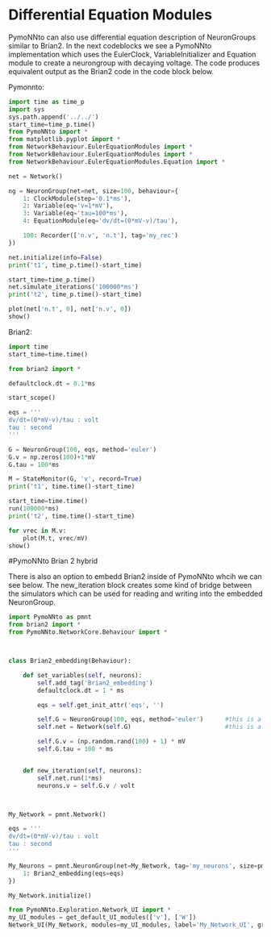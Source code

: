 # Differential Equation Modules

PymoNNto can also use differential equation description of NeuronGroups similar to Brian2.
In the next codeblocks we see a PymoNNto implementation which uses the EulerClock, VariableInitializer and Equation module to create a neurongroup with decaying voltage.
The code produces equivalent output as the Brian2 code in the code block below.

Pymonnto:
```python
import time as time_p
import sys
sys.path.append('../../')
start_time=time_p.time()
from PymoNNto import *
from matplotlib.pyplot import *
from NetworkBehaviour.EulerEquationModules import *
from NetworkBehaviour.EulerEquationModules import *
from NetworkBehaviour.EulerEquationModules.Equation import *

net = Network()

ng = NeuronGroup(net=net, size=100, behaviour={
    1: ClockModule(step='0.1*ms'),
    2: Variable(eq='v=1*mV'),
    3: Variable(eq='tau=100*ms'),
    4: EquationModule(eq='dv/dt=(0*mV-v)/tau'),

    100: Recorder(['n.v', 'n.t'], tag='my_rec')
})

net.initialize(info=False)
print('t1', time_p.time()-start_time)

start_time=time_p.time()
net.simulate_iterations('100000*ms')
print('t2', time_p.time()-start_time)

plot(net['n.t', 0], net['n.v', 0])
show()
```

Brian2:
```python
import time
start_time=time.time()

from brian2 import *

defaultclock.dt = 0.1*ms

start_scope()

eqs = '''
dv/dt=(0*mV-v)/tau : volt
tau : second
'''

G = NeuronGroup(100, eqs, method='euler')
G.v = np.zeros(100)+1*mV
G.tau = 100*ms

M = StateMonitor(G, 'v', record=True)
print('t1', time.time()-start_time)

start_time=time.time()
run(100000*ms)
print('t2', time.time()-start_time)

for vrec in M.v:
    plot(M.t, vrec/mV)
show()
```

#PymoNNto Brian 2 hybrid

There is also an option to embedd Brian2 inside of PymoNNto whcih we can see below. The new_iteration block creates some kind of bridge between the simulators which can be used for reading and writing into the embedded NeuronGroup.

```python
import PymoNNto as pmnt
from brian2 import *
from PymoNNto.NetworkCore.Behaviour import *



class Brian2_embedding(Behaviour):

    def set_variables(self, neurons):
        self.add_tag('Brian2_embedding')
        defaultclock.dt = 1 * ms

        eqs = self.get_init_attr('eqs', '')

        self.G = NeuronGroup(100, eqs, method='euler')      #this is a Biran2 NeuronGroup!
        self.net = Network(self.G)                          #this is a Biran2 Network!

        self.G.v = (np.random.rand(100) + 1) * mV
        self.G.tau = 100 * ms


    def new_iteration(self, neurons):
        self.net.run(1*ms)
        neurons.v = self.G.v / volt



My_Network = pmnt.Network()

eqs = '''
dv/dt=(0*mV-v)/tau : volt
tau : second
'''

My_Neurons = pmnt.NeuronGroup(net=My_Network, tag='my_neurons', size=pmnt.get_squared_dim(100), behaviour={
    1: Brian2_embedding(eqs=eqs)
})

My_Network.initialize()

from PymoNNto.Exploration.Network_UI import *
my_UI_modules = get_default_UI_modules(['v'], ['W'])
Network_UI(My_Network, modules=my_UI_modules, label='My_Network_UI', group_display_count=1).show()
```